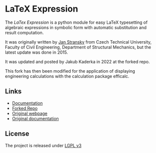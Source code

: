 # LaTeX Expression

The *LaTex Expression* is a python module for easy LaTeX typesetting of algebraic
expressions in symbolic form with automatic substitution and result computation.

It was originally written by [Jan Stransky](https://mech.fsv.cvut.cz/~stransky)
from Czech Technical University, Faculty of Civil Engineering, Department of
Structural Mechanics, but the latest update was done in 2015.

It was updated and posted by Jakub Kaderka in 2022 at the forked repo.

This fork has then been modified for the application of displaying engineering 
calculations with the calculation package efficalc.

## Links
* [Documentation](https://youandvern.github.io/latexexpr_efficalc)
* [Forked Repo](https://github.com/kajusK/latexexpr)
* [Original webpage](https://mech.fsv.cvut.cz/~stransky/en/software/latexexpr/)
* [Original documentation](https://mech.fsv.cvut.cz/~stransky/software/latexexpr/doc/index.html)


## License
The project is released under [LGPL v3](https://www.gnu.org/licenses/lgpl-3.0.en.html)

